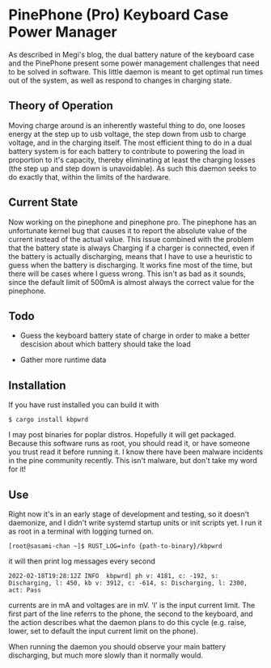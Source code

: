 # PinePhone (Pro) Keyboard Case Power Manager

As described in Megi's blog, the dual battery nature of the keyboard
case and the PinePhone present some power management challenges that
need to be solved in software. This little daemon is meant to get
optimal run times out of the system, as well as respond to changes in
charging state.

## Theory of Operation

Moving charge around is an inherently wasteful thing to do, one looses
energy at the step up to usb voltage, the step down from usb to charge
voltage, and in the charging itself. The most efficient thing to do in
a dual battery system is for each battery to contribute to powering
the load in proportion to it's capacity, thereby eliminating at least
the charging losses (the step up and step down is unavoidable). As
such this daemon seeks to do exactly that, within the limits of the
hardware.

## Current State

Now working on the pinephone and pinephone pro. The pinephone has an
unfortunate kernel bug that causes it to report the absolute value of
the current instead of the actual value. This issue combined with the
problem that the battery state is always Charging if a charger is
connected, even if the battery is actually discharging, means that I
have to use a heuristic to guess when the battery is discharging. It
works fine most of the time, but there will be cases where I guess
wrong. This isn't as bad as it sounds, since the default limit of
500mA is almost always the correct value for the pinephone.

## Todo

- Guess the keyboard battery state of charge in order to make a better
  descision about which battery should take the load

- Gather more runtime data

## Installation

If you have rust installed you can build it with

```
$ cargo install kbpwrd
```

I may post binaries for poplar distros. Hopefully it will get
packaged. Because this software runs as root, you should read it, or
have someone you trust read it before running it. I know there have
been malware incidents in the pine community recently. This isn't
malware, but don't take my word for it!

## Use

Right now it's in an early stage of development and testing, so it
doesn't daemonize, and I didn't write systemd startup units or init
scripts yet. I run it as root in a terminal with logging turned on.

```
[root@sasami-chan ~]$ RUST_LOG=info {path-to-binary}/kbpwrd
```

it will then print log messages every second

```
2022-02-18T19:28:12Z INFO  kbpwrd] ph v: 4181, c: -192, s: Discharging, l: 450, kb v: 3912, c: -614, s: Discharging, l: 2300, act: Pass

```

currents are in mA and voltages are in mV. 'l' is the input current
limit. The first part of the line referrs to the phone, the second to
the keyboard, and the action describes what the daemon plans to do
this cycle (e.g. raise, lower, set to default the input current limit
on the phone).

When running the daemon you should observe your main battery
discharging, but much more slowly than it normally would.
